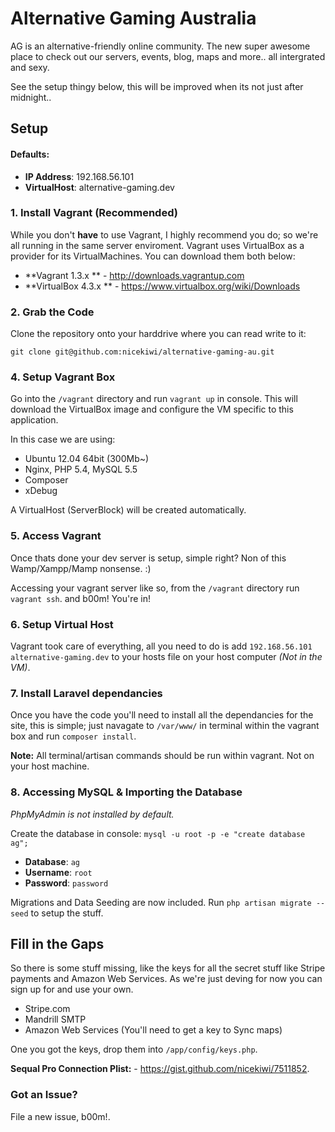 Alternative Gaming Australia
======

AG is an alternative-friendly online community. The new super awesome place to check out our servers, events, blog, maps and more.. all intergrated and sexy.


See the setup thingy below, this will be improved when its not just after midnight.. 


## Setup

#### Defaults:


- **IP Address**: 192.168.56.101
- **VirtualHost**: alternative-gaming.dev


### 1. Install Vagrant (Recommended) 

While you don't **have** to use Vagrant, I highly recommend you do; so we're all running in the same server enviroment. Vagrant uses VirtualBox as a provider for its VirtualMachines. You can download them both below:

- **Vagrant 1.3.x ** - <http://downloads.vagrantup.com>
- **VirtualBox 4.3.x ** - <https://www.virtualbox.org/wiki/Downloads>


### 2. Grab the Code

Clone the repository onto your harddrive where you can read write to it:

`git clone git@github.com:nicekiwi/alternative-gaming-au.git`


### 4. Setup Vagrant Box

Go into the `/vagrant` directory and run `vagrant up` in console. This will download the VirtualBox image and configure the VM specific to this application. 

In this case we are using:

- Ubuntu 12.04 64bit (300Mb~)
- Nginx, PHP 5.4, MySQL 5.5
- Composer
- xDebug

A VirtualHost (ServerBlock) will be created automatically.

### 5. Access Vagrant

Once thats done your dev server is setup, simple right? Non of this Wamp/Xampp/Mamp nonsense. :)

Accessing your vagrant server like so, from the `/vagrant` directory run `vagrant ssh`. and b00m! You're in!


### 6. Setup Virtual Host

Vagrant took care of everything, all you need to do is add `192.168.56.101 alternative-gaming.dev` to your hosts file on your host computer *(Not in the VM)*.


### 7. Install Laravel dependancies

Once you have the code you'll need to install all the dependancies for the site, this is simple; just navagate to `/var/www/` in terminal within the vagrant box and run `composer install`. 

**Note:** All terminal/artisan commands should be run within vagrant. Not on your host machine. 


### 8. Accessing MySQL & Importing the Database

*PhpMyAdmin is not installed by default.*

Create the database in console: `mysql -u root -p -e "create database ag";`

- **Database**: `ag`
- **Username**: `root`
- **Password**: `password`

Migrations and Data Seeding are now included. Run `php artisan migrate --seed` to setup the stuff.


## Fill in the Gaps

So there is some stuff missing, like the keys for all the secret stuff like Stripe payments and Amazon Web Services. As we're just deving for now you can sign up for and use your own.

- Stripe.com
- Mandrill SMTP
- Amazon Web Services (You'll need to get a key to Sync maps)

One you got the keys, drop them into `/app/config/keys.php`.

**Sequal Pro Connection Plist:** - <https://gist.github.com/nicekiwi/7511852>.

### Got an Issue?

File a new issue, b00m!.

